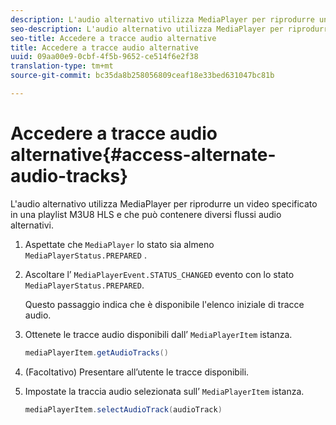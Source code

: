 ```yaml
---
description: L'audio alternativo utilizza MediaPlayer per riprodurre un video specificato in una playlist M3U8 HLS e che può contenere diversi flussi audio alternativi.
seo-description: L'audio alternativo utilizza MediaPlayer per riprodurre un video specificato in una playlist M3U8 HLS e che può contenere diversi flussi audio alternativi.
seo-title: Accedere a tracce audio alternative
title: Accedere a tracce audio alternative
uuid: 09aa00e9-0cbf-4f5b-9652-ce514f6e2f38
translation-type: tm+mt
source-git-commit: bc35da8b258056809ceaf18e33bed631047bc81b

---
```



# Accedere a tracce audio alternative{#access-alternate-audio-tracks}

L&#39;audio alternativo utilizza MediaPlayer per riprodurre un video specificato in una playlist M3U8 HLS e che può contenere diversi flussi audio alternativi.

1. Aspettate che `MediaPlayer` lo stato sia almeno `MediaPlayerStatus.PREPARED` .
1. Ascoltare l’ `MediaPlayerEvent.STATUS_CHANGED` evento con lo stato `MediaPlayerStatus.PREPARED`.

   Questo passaggio indica che è disponibile l&#39;elenco iniziale di tracce audio.

1. Ottenete le tracce audio disponibili dall’ `MediaPlayerItem` istanza.

   ```java
   mediaPlayerItem.getAudioTracks()
   ```

1. (Facoltativo) Presentare all’utente le tracce disponibili.
1. Impostate la traccia audio selezionata sull’ `MediaPlayerItem` istanza.

   ```java
   mediaPlayerItem.selectAudioTrack(audioTrack)
   ```
